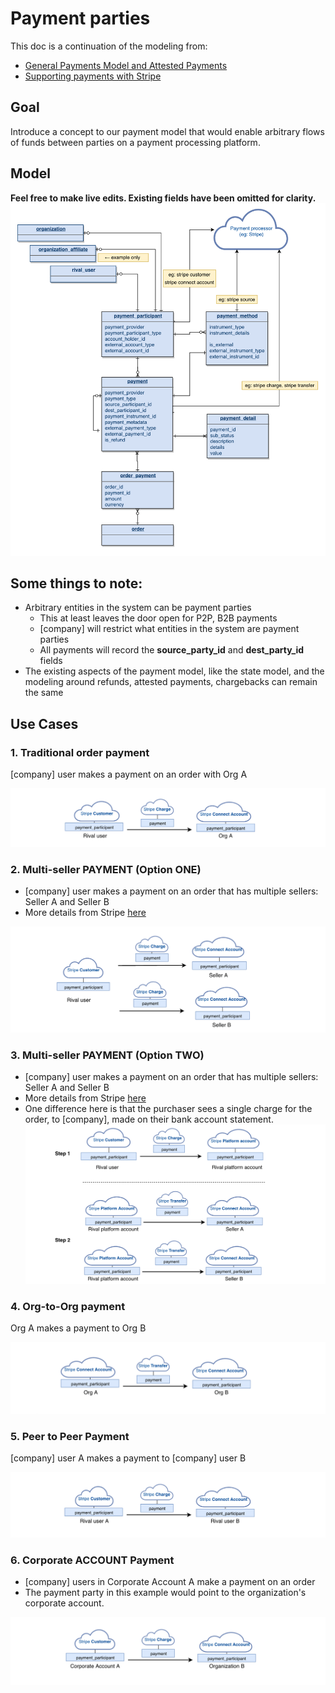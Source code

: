 # Payment parties

This doc is a continuation of the modeling from:

* [General Payments Model and Attested Payments](docs.com)
* [Supporting payments with Stripe](docs.com)

## Goal

Introduce a concept to our payment model that would enable arbitrary flows of funds between parties on a payment processing platform.


## Model 

**Feel free to make live edits. **Existing fields have been omitted for clarity.****
![image info](./images/stripe.png)


## Some things to note:

* Arbitrary entities in the system can be payment parties
    * This at least leaves the door open for P2P, B2B payments
    * [company] will restrict what entities in the system are payment parties
    * All payments will record the **source_party_id** and **dest_party_id** fields
* The existing aspects of the payment model, like the state model, and the modeling around refunds, attested payments, chargebacks can remain the same

## Use Cases

### **1. Traditional order payment**

[company] user makes a payment on an order with Org A

![image info](./images/stripe2.png)

### **2. Multi-seller PAYMENT (Option ONE)**

* [company] user makes a payment on an order that has multiple sellers: Seller A and Seller B
* More details from Stripe [here](https://stripe.com/docs/connect/charges-transfers)

![image info](./images/stripe3.png)


### **3. Multi-seller PAYMENT (Option TWO)**

* [company] user makes a payment on an order that has multiple sellers: Seller A and Seller B
* More details from Stripe [here](https://stripe.com/docs/connect/charges-transfers)
* One difference here is that the purchaser sees a single charge for the order, to [company], made on their bank account statement.
![image info](./images/stripe4.png)

### **4. Org-to-Org payment**

Org A makes a payment to Org B

![image info](./images/stripe5.png)

### **5. Peer to Peer Payment**

[company] user A makes a payment to [company] user B

![image info](./images/stripe6.png)

### **6. Corporate ACCOUNT Payment**

* [company] users in Corporate Account A make a payment on an order
* The payment party in this example would point to the organization's corporate account.

![image info](./images/stripe7.png)